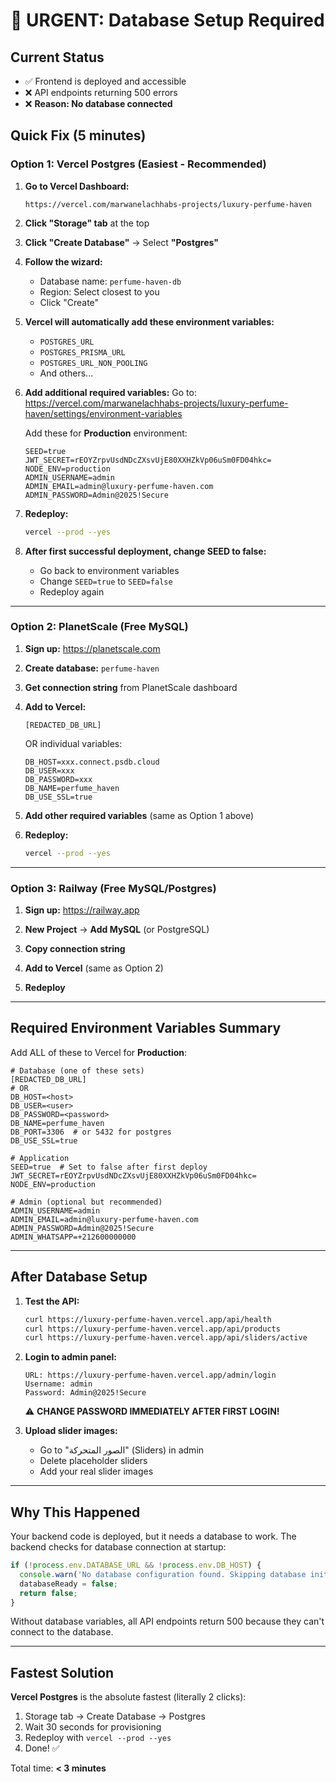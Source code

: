 # 🚨 URGENT: Database Setup Required

## Current Status
- ✅ Frontend is deployed and accessible
- ❌ API endpoints returning 500 errors
- ❌ **Reason: No database connected**

## Quick Fix (5 minutes)

### Option 1: Vercel Postgres (Easiest - Recommended)

1. **Go to Vercel Dashboard:**
   ```
   https://vercel.com/marwanelachhabs-projects/luxury-perfume-haven
   ```

2. **Click "Storage" tab** at the top

3. **Click "Create Database"** → Select **"Postgres"**

4. **Follow the wizard:**
   - Database name: `perfume-haven-db`
   - Region: Select closest to you
   - Click "Create"

5. **Vercel will automatically add these environment variables:**
   - `POSTGRES_URL`
   - `POSTGRES_PRISMA_URL`
   - `POSTGRES_URL_NON_POOLING`
   - And others...

6. **Add additional required variables:**
   Go to: https://vercel.com/marwanelachhabs-projects/luxury-perfume-haven/settings/environment-variables
   
   Add these for **Production** environment:
   ```
   SEED=true
   JWT_SECRET=rEOYZrpvUsdNDcZXsvUjE80XXHZkVp06uSm0FD04hkc=
   NODE_ENV=production
   ADMIN_USERNAME=admin
   ADMIN_EMAIL=admin@luxury-perfume-haven.com
   ADMIN_PASSWORD=Admin@2025!Secure
   ```

7. **Redeploy:**
   ```bash
   vercel --prod --yes
   ```

8. **After first successful deployment, change SEED to false:**
   - Go back to environment variables
   - Change `SEED=true` to `SEED=false`
   - Redeploy again

---

### Option 2: PlanetScale (Free MySQL)

1. **Sign up:** https://planetscale.com

2. **Create database:** `perfume-haven`

3. **Get connection string** from PlanetScale dashboard

4. **Add to Vercel:**
   ```
   [REDACTED_DB_URL]
   ```
   
   OR individual variables:
   ```
   DB_HOST=xxx.connect.psdb.cloud
   DB_USER=xxx
   DB_PASSWORD=xxx
   DB_NAME=perfume_haven
   DB_USE_SSL=true
   ```

5. **Add other required variables** (same as Option 1 above)

6. **Redeploy:**
   ```bash
   vercel --prod --yes
   ```

---

### Option 3: Railway (Free MySQL/Postgres)

1. **Sign up:** https://railway.app

2. **New Project** → **Add MySQL** (or PostgreSQL)

3. **Copy connection string**

4. **Add to Vercel** (same as Option 2)

5. **Redeploy**

---

## Required Environment Variables Summary

Add ALL of these to Vercel for **Production**:

```env
# Database (one of these sets)
[REDACTED_DB_URL]
# OR
DB_HOST=<host>
DB_USER=<user>
DB_PASSWORD=<password>
DB_NAME=perfume_haven
DB_PORT=3306  # or 5432 for postgres
DB_USE_SSL=true

# Application
SEED=true  # Set to false after first deploy
JWT_SECRET=rEOYZrpvUsdNDcZXsvUjE80XXHZkVp06uSm0FD04hkc=
NODE_ENV=production

# Admin (optional but recommended)
ADMIN_USERNAME=admin
ADMIN_EMAIL=admin@luxury-perfume-haven.com
ADMIN_PASSWORD=Admin@2025!Secure
ADMIN_WHATSAPP=+212600000000
```

---

## After Database Setup

1. **Test the API:**
   ```bash
   curl https://luxury-perfume-haven.vercel.app/api/health
   curl https://luxury-perfume-haven.vercel.app/api/products
   curl https://luxury-perfume-haven.vercel.app/api/sliders/active
   ```

2. **Login to admin panel:**
   ```
   URL: https://luxury-perfume-haven.vercel.app/admin/login
   Username: admin
   Password: Admin@2025!Secure
   ```
   
   ⚠️ **CHANGE PASSWORD IMMEDIATELY AFTER FIRST LOGIN!**

3. **Upload slider images:**
   - Go to "الصور المتحركة" (Sliders) in admin
   - Delete placeholder sliders
   - Add your real slider images

---

## Why This Happened

Your backend code is deployed, but it needs a database to work. The backend checks for database connection at startup:

```javascript
if (!process.env.DATABASE_URL && !process.env.DB_HOST) {
  console.warn('No database configuration found. Skipping database initialization.');
  databaseReady = false;
  return false;
}
```

Without database variables, all API endpoints return 500 because they can't connect to the database.

---

## Fastest Solution

**Vercel Postgres** is the absolute fastest (literally 2 clicks):
1. Storage tab → Create Database → Postgres
2. Wait 30 seconds for provisioning
3. Redeploy with `vercel --prod --yes`
4. Done! ✅

Total time: **< 3 minutes**
